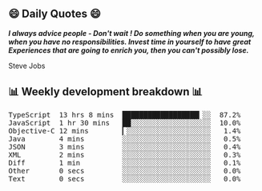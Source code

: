 ## 😄 Daily Quotes 😄

_**I always advice people - Don't wait ! Do something when you are young, when you have no responsibilities. Invest time in yourself to have great Experiences that are going to enrich you, then you can't possibly lose.**_

Steve Jobs



## 📊 Weekly development breakdown 📊

<pre>TypeScript  13 hrs 8 mins  ██████████████████▎░░  87.2%
JavaScript  1 hr 30 mins   ██░░░░░░░░░░░░░░░░░░░  10.0%
Objective-C 12 mins        ▎░░░░░░░░░░░░░░░░░░░░   1.4%
Java        4 mins         ░░░░░░░░░░░░░░░░░░░░░   0.5%
JSON        3 mins         ░░░░░░░░░░░░░░░░░░░░░   0.4%
XML         2 mins         ░░░░░░░░░░░░░░░░░░░░░   0.3%
Diff        1 min          ░░░░░░░░░░░░░░░░░░░░░   0.1%
Other       0 secs         ░░░░░░░░░░░░░░░░░░░░░   0.0%
Text        0 secs         ░░░░░░░░░░░░░░░░░░░░░   0.0%</pre>